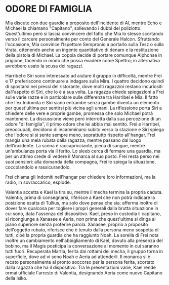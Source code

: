 # ODORE DI FAMIGLIA

Mia discute con due guardie a proposito dell'incidente di Al, mentre Echo e Michael la chiamano "Capitano", sollevando i dubbi del poliziotto. Quest'ultimo però si lascia convincere del fatto che Mia lo stesse scortando verso il carcere personalmente per conto del Generale Halcon. Sfruttando l'occasione, Mia convince l'Ispettore Sempronio a portarlo sulla Tesz o sulla Vrata, ottenendo anche un ingente quantitativo di denaro e la restituzione della pistola di Michael.
La coppia decide di portare comunque Alphonse in prigione, facendo in modo che possa evadere come Spettro; in alternativa avrebbero usato la scusa dei ragazzi.

Harribel e Siri sono interessate ad aiutare il gruppo in difficoltà, mentre Frei e 17 preferiscono continuare a indagare sulla Mira. I quattro decidono quindi di spostarsi nei pressi del ristorante, dove molti ragazzini restano incuriositi dall'aspetto di Siri, che lo è a sua volta. La ragazza chiede spiegazioni a Frei sulle varie razze e in particolare sulle differenze tra Harribel e Mia.
Il fatto che l'ex Indomita e Siri siano entrambe senza gambe diventa un elemento per quest'ultima per sentirsi più vicina agli umani. La riflessione porta Siri a chiedere delle vere e proprie gambe, promessa che solo Michael potrà  mantenere. La discussione viene però interrotta dalla sua percezione di un odore "di famiglia", il primo odore che lei abbia mai sentito.
Frei e Harribel, preoccupati, decidono di incamminarsi subito verso la stazione e Siri spiega che l'odore si si sente sempre meno, soprattutto rispetto all'hangar.
Frei mangia una mela rubata dalla ragazza, mentre passano dal luogo dell'incidente. La scena è raccapricciante, piena di sangue, mentre un'ambulanza porta via il ferito.
Lo sleeb cerca di fermare una guardia, ma per un attimo crede di vedere il Monarca al suo posto. Frei resta perso nei suoi pensieri: alla domanda della compagna, Frei le spiega la situazione, coccolandolo e rassicurandolo.

Frei chiama gli Indomiti nell'hangar per chiedere loro informazioni, ma la radio, in sovraccarico, esplode.

Valentia accetta e Kael la tira su, mentre il mecha termina la propria caduta. Valentia, prima di consegnarsi, riferisce a Kael che non potrà indicare la posizione esatta di Tullius, ma solo dove pensa che sia; afferma inoltre di dover fare qualcosa per togliere i propri generali dalla brutta situazione in cui sono, data l'assenza del dispositivo. Kael, preso in custodia il capitano, si ricongiunge a Xanasee e Aeria, non prima che quest'ultima si diriga al piano superiore senza proferire parola. Xanasee, proprio a proposito dell'oggetto rubato, riferisce che è tenuto dalla persona meno sospetta di tutti, cioè la propria guardia che ha raggiunto Noah.
La sorella di Frei nota inoltre un cambiamento nell'abbigliamento di Kael, dovuto alla presenza del bobino, ma il Magis posticipa la conversazione al momento in cui saranno tutti fuori.
Recuperata Martia, ferita dai rottami dei mecha, il gruppo torna in superficie, dove ad vi sono Noah e Aeria ad attenderli. Il monarca si è recato personalmente al pronto soccorso per la persona ferita, scortato dalla ragazza che ha il dispositivo. 
Tra le presentazioni varie, Kael rende ormai ufficiale l'arresto di Valentia, designando Aeria come nuovo Capitano della Isiko.

